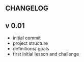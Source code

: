 CHANGELOG
---------


## v 0.01
- initial commit 
- project structure
- definitions/ goals
- first initial lesson and challenge

